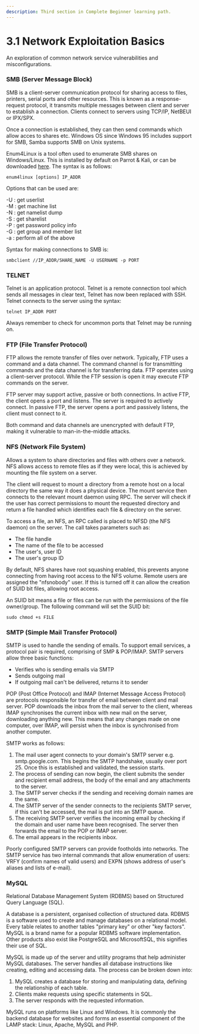 ```yaml
---
description: Third section in Complete Beginner learning path.
---
```


# 3.1 Network Exploitation Basics

An exploration of common network service vulnerabilities and misconfigurations.

### SMB (Server Message Block)

SMB is a client-server communication protocol for sharing access to files, printers, serial ports and other resources. This is known as a response-request protocol, it transmits multiple messages between client and server to establish a connection. Clients connect to servers using TCP/IP, NetBEUI or IPX/SPX.

Once a connection is established, they can then send commands which allow acces to shares etc. Windows OS since Windows 95 includes support for SMB, Samba supports SMB on Unix systems.

Enum4Linux is a tool often used to enumerate SMB shares on Windows/Linux. This is installed by default on Parrot & Kali, or can be downloaded [here](https://github.com/CiscoCXSecurity/enum4linux). The syntax is as follows:

```
enum4linux [options] IP_ADDR
```

Options that can be used are:

\-U : get userlist\
\-M : get machine list\
\-N : get namelist dump\
\-S : get sharelist\
\-P : get password policy info\
\-G : get group and member list\
\-a : perform all of the above

Syntax for making connections to SMB is:

```
smbclient //IP_ADDR/SHARE_NAME -U USERNAME -p PORT
```

### TELNET

Telnet is an application protocol. Telnet is a remote connection tool which sends all messages in clear text, Telnet has now been replaced with SSH. Telnet connects to the server using the syntax:

```
telnet IP_ADDR PORT
```

Always remember to check for uncommon ports that Telnet may be running on.

### FTP (File Transfer Protocol)

FTP allows the remote transfer of files over network. Typically, FTP uses a command and a data channel. The command channel is for transmitting commands and the data channel is for transferring data. FTP operates using a client-server protocol. While the FTP session is open it may execute FTP commands on the server.

FTP server may support active, passive or both connections. In active FTP, the client opens a port and listens. The server is required to actively connect. In passive FTP, the server opens a port and passively listens, the client must connect to it.

Both command and data channels are unencrypted with default FTP, making it vulnerable to man-in-the-middle attacks.

### NFS (Network File System)

Allows a system to share directories and files with others over a network. NFS allows access to remote files as if they were local, this is achieved by mounting the file system on a server.&#x20;

The client will request to mount a directory from a remote host on a local directory the same way it does a physical device. The mount service then connects to the relevant mount daemon using RPC. The server will check if the user has correct permissions to mount the requested directory and return a file handled which identifies each file & directory on the server.

To access a file, an NFS, an RPC called is placed to NFSD (the NFS daemon) on the server. The call takes parameters such as:

* The file handle
* The name of the file to be accessed
* The user's, user ID
* The user's group ID

By default, NFS shares have root squashing enabled, this prevents anyone connecting from having root access to the NFS volume. Remote users are assigned the "nfsnobody" user. If this is turned off it can allow the creation of SUID bit files, allowing root access.

An SUID bit means a file or files can be run with the permissions of the file owner/group. The following command will set the SUID bit:

```
sudo chmod +s FILE
```

### SMTP (Simple Mail Transfer Protocol)

SMTP is used to handle the sending of emails. To support email services, a protocol pair is required, comprising of SMP & POP/IMAP. SMTP servers allow three basic functions:

* Verifies who is sending emails via SMTP
* Sends outgoing mail
* If outgoing mail can't be delivered, returns it to sender

POP (Post Office Protocol) and IMAP (Internet Message Access Protocol) are protocols responsible for transfer of email between client and mail server. POP downloads the inbox from the mail server to the client, whereas IMAP synchronises the current inbox with new mail on the server, downloading anything new. This means that any changes made on one computer, over IMAP, will persist when the inbox is synchronised from another computer.

SMTP works as follows:

1. The mail user agent connects to your domain's SMTP server e.g. smtp.google.com. This begins the SMTP handshake, usually over port 25. Once this is established and validated, the session starts.
2. The process of sending can now begin, the client submits the sender and recipient email address, the body of the email and any attachments to the server.
3. The SMTP server checks if the sending and receiving domain names are the same.
4. The SMTP server of the sender connects to the recipients SMTP server, if this can't be accessed, the mail is put into an SMTP queue.
5. The receiving SMTP server verifies the incoming email by checking if the domain and user name have been recognised. The server then forwards the email to the POP or IMAP server.
6. The email appears in the recipients inbox.

Poorly configured SMTP servers can provide footholds into networks. The SMTP service has two internal commands that allow enumeration of users: VRFY (confirm names of valid users) and EXPN (shows address of user's aliases and lists of e-mail).

### MySQL

Relational Database Management System (RDBMS) based on Structured Query Language (SQL).

A database is a persistent, organised collection of structured data. RDBMS is a software used to create and manage databases on a relational model. Every table relates to another tables "primary key" or other "key factors". MySQL is a brand name for a popular RDBMS software implementation. Other products also exist like PostgreSQL and MicrosoftSQL, this signifies their use of SQL.

MySQL is made up of the server and utility programs that help administer MySQL databases. The server handles all database instructions like creating, editing and accessing data. The process can be broken down into:

1. MySQL creates a database for storing and manipulating data, defining the relationship of each table.
2. Clients make requests using specific statements in SQL.
3. The server responds with the requested information.

MySQL runs on platforms like Linux and Windows. It is commonly the backend database for websites and forms an essential component of the LAMP stack: Linux, Apache, MySQL and PHP.



